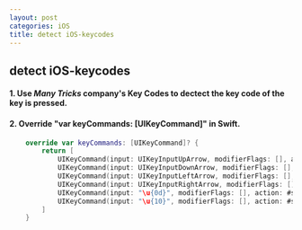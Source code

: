 ```yaml
---
layout: post
categories: iOS
title: detect iOS-keycodes
---
```

## detect iOS-keycodes

#### 1. Use *Many Tricks* company's Key Codes to dectect the key code of the key is pressed.

#### 2. Override "var keyCommands: [UIKeyCommand]" in Swift.



```swift
    override var keyCommands: [UIKeyCommand]? {
        return [
            UIKeyCommand(input: UIKeyInputUpArrow, modifierFlags: [], action: #selector(keyInputUpArrow)),
            UIKeyCommand(input: UIKeyInputDownArrow, modifierFlags: [], action: #selector(keyInputDownArrow)),
            UIKeyCommand(input: UIKeyInputLeftArrow, modifierFlags: [], action: #selector(keyInputLeftArrow)),
            UIKeyCommand(input: UIKeyInputRightArrow, modifierFlags: [], action: #selector(keyInputRightArrow)),
            UIKeyCommand(input: "\u{0d}", modifierFlags: [], action: #selector(enterPressed)),
            UIKeyCommand(input: "\u{10}", modifierFlags: [], action: #selector(enterMenu))
        ]
    }
```

